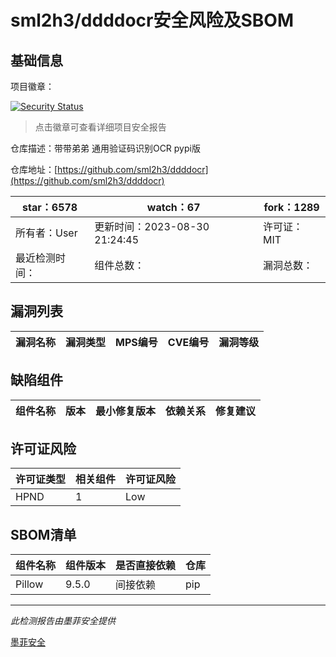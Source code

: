 # sml2h3/ddddocr安全风险及SBOM

## 基础信息

项目徽章：

[![Security Status](https://www.murphysec.com/platform3/v31/badge/1712901236977352704.svg)](https://www.murphysec.com/console/report/1712901236411121664/1712901236977352704)

> 点击徽章可查看详细项目安全报告

仓库描述：带带弟弟 通用验证码识别OCR pypi版

仓库地址：[https://github.com/sml2h3/ddddocr](https://github.com/sml2h3/ddddocr)

| star：6578 | watch：67 | fork：1289 |
| ----------- | -------------- | ------------ |
| 所有者：User | 更新时间：2023-08-30 21:24:45 | 许可证：MIT |
| 最近检测时间： | 组件总数： | 漏洞总数： |




## 漏洞列表

| 漏洞名称 | 漏洞类型 | MPS编号 | CVE编号 | 漏洞等级 |
| ------- | ------ | ------- | ------ | ----- |





## 缺陷组件

| 组件名称 | 版本 | 最小修复版本 | 依赖关系 | 修复建议 |
| -------- | ---- | ------------ | -------- | -------- |





## 许可证风险

| 许可证类型 | 相关组件 | 许可证风险 |
| ---------- | -------- | ---------- |
|HPND|1|Low|




## SBOM清单

| 组件名称 | 组件版本 | 是否直接依赖 | 仓库 |
| -------- | -------- | ------------ | ---- |
|Pillow|9.5.0|间接依赖|pip|


------

*此检测报告由墨菲安全提供*

[墨菲安全](www.murphysec.com)